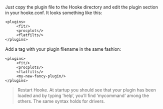 Just copy the plugin ﬁle to the Hooke directory and edit the plugin section in
your hooke.conf. It looks something like this:

```
<plugins>
     <fit/>
     <procplots/>
     <flatfilts/>
</plugins>
```

Add a tag with your plugin ﬁlename in the same fashion:

```
<plugins>
     <fit/>
     <procplots/>
     <flatfilts/>
     <my-new-fancy-plugin/>
</plugins>
```

> Restart Hooke. At startup you should see that your plugin has been loaded
and by typing ’help’, you’ll ﬁnd ’mycommand’ among the others. The same
syntax holds for drivers.